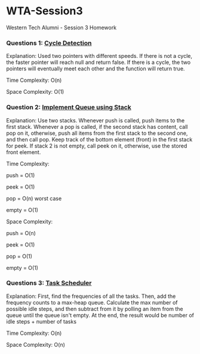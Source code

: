 # WTA-Session3
Western Tech Alumni - Session 3 Homework

### Questions 1: [Cycle Detection](https://www.hackerrank.com/challenges/detect-whether-a-linked-list-contains-a-cycle/problem)

Explanation: Used two pointers with different speeds. If there is not a cycle, the faster pointer will reach null and return false. If there is a cycle, the two pointers will eventually meet each other and the function will return true.

Time Complexity: O(n)

Space Complexity: O(1)

### Question 2: [Implement Queue using Stack](https://leetcode.com/problems/implement-queue-using-stacks/)

Explanation: Use two stacks. Whenever push is called, push items to the first stack. Whenever a pop is called, if the second stack has content, call pop on it, otherwise, push all items from the first stack to the second one, and then call pop. Keep track of the bottom element (front) in the first stack for peek. If stack 2 is not empty, call peek on it, otherwise, use the stored front element.

Time Complexity: 

push = O(1)

peek = O(1)

pop = O(n) worst case

empty = O(1)


Space Complexity: 

push = O(n)

peek = O(1)

pop = O(1)

empty = O(1)


### Questions 3: [Task Scheduler](https://leetcode.com/problems/task-scheduler/)

Explanation: First, find the frequencies of all the tasks. Then, add the frequency counts to a max-heap queue. Calculate the max number of possible idle steps, and then subtract from it by polling an item from the queue until the queue isn't empty. At the end, the result would be number of idle steps + number of tasks

Time Complexity: O(n)

Space Complexity: O(n)
